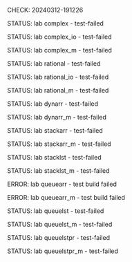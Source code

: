 CHECK: 20240312-191226
STATUS: lab complex - test-failed
STATUS: lab complex_io - test-failed
STATUS: lab complex_m - test-failed
STATUS: lab rational - test-failed
STATUS: lab rational_io - test-failed
STATUS: lab rational_m - test-failed
STATUS: lab dynarr - test-failed
STATUS: lab dynarr_m - test-failed
STATUS: lab stackarr - test-failed
STATUS: lab stackarr_m - test-failed
STATUS: lab stacklst - test-failed
STATUS: lab stacklst_m - test-failed
ERROR: lab queuearr - test build failed
ERROR: lab queuearr_m - test build failed
STATUS: lab queuelst - test-failed
STATUS: lab queuelst_m - test-failed
STATUS: lab queuelstpr - test-failed
STATUS: lab queuelstpr_m - test-failed
